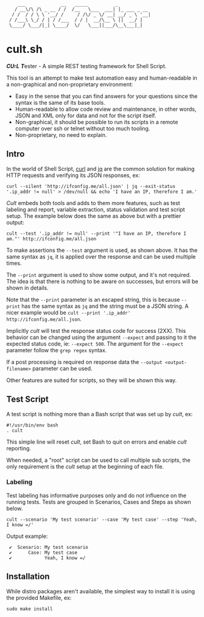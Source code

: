 ```
    ___             __   _____          _
   / __\/\ /\ _ __ / /  /__   \___  ___| |_ ___ _ __
  / /  / / \ \ '__/ /     / /\/ _ \/ __| __/ _ \ '__|
 / /___\ \_/ / | / /___  / / |  __/\__ \ ||  __/ |
 \____/ \___/|_| \____/  \/   \___||___/\__\___|_|

```

# cult.sh

***CU***r***L*** ***T***ester - A simple REST testing framework for Shell Script.

This tool is an attempt to make test automation easy and human-readable in a non-graphical and non-proprietary
environment:

* Easy in the sense that you can find answers for your questions since the syntax is the same of its base tools.
* Human-readable to allow code review and maintenance, in other words, JSON and XML only for data and not for the script
  itself.
* Non-graphical, it should be possible to run its scripts in a remote computer over ssh or telnet without too much
  tooling.
* Non-proprietary, no need to explain.

## Intro

In the world of Shell Script, [curl](https://curl.se/) and [jq](https://stedolan.github.io/jq/)
are the common solution for making HTTP requests and verifying its JSON responses, ex:

```shell
curl --silent 'http://ifconfig.me/all.json' | jq --exit-status '.ip_addr != null' > /dev/null && echo 'I have an IP, therefore I am.'
```

*Cult* embeds both tools and adds to them more features, such as test labeling and report, variable extraction, status
validation and test script setup. The example below does the same as above but with a prettier output:

```shell
cult --test '.ip_addr != null' --print '"I have an IP, therefore I am."' http://ifconfig.me/all.json
```

To make assertions the `--test` argument is used, as shown above. It has the same syntax as `jq`, it is applied over the
response and can be used multiple times.

The `--print` argument is used to show some output, and it's not required. The idea is that there is nothing to be aware
on successes, but errors will be shown in details.

Note that the `--print` parameter is an escaped string, this is because `--print` has the same syntax as `jq` and the
string must be a JSON string. A nicer example would be `cult --print '.ip_addr' http://ifconfig.me/all.json`.

Implicitly *cult* will test the response status code for success (2XX). This behavior can be changed using the
argument `--expect` and passing to it the expected status code, ie: `--expect 500`. The argument for the `--expect`
parameter follow the `grep regex` syntax.

If a post processing is required on response data the `--output <output-filename>` parameter can be used.

Other features are suited for scripts, so they will be shown this way.

## Test Script

A test script is nothing more than a Bash script that was set up by *cult*, ex:

```shell
#!/usr/bin/env bash
. cult
```

This simple line will reset *cult*, set Bash to quit on errors and enable *cult* reporting.

When needed, a "root" script can be used to call multiple sub scripts, the only requirement is the *cult* setup at the
beginning of each file.

### Labeling

Test labeling has informative purposes only and do not influence on the running tests. Tests are grouped in Scenarios,
Cases and Steps as shown below.

```shell
cult --scenario 'My test scenario' --case 'My test case' --step 'Yeah, I know =/'
```

Output example:

```
 ✔  Scenario: My test scenario
 ✔      Case: My test case
 ✔            Yeah, I know =/
```

## Installation

While distro packages aren't available, the simplest way to install it is using the provided Makefile, ex:

```shell
sudo make install
```


